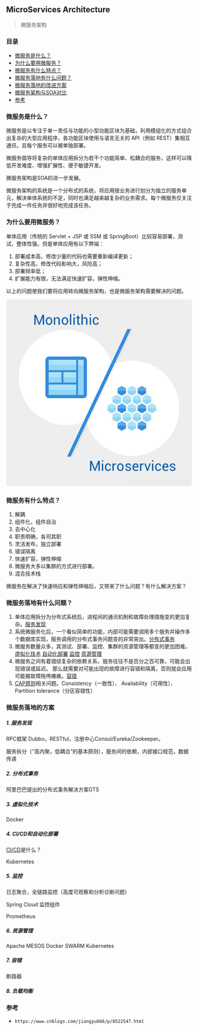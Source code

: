 ## MicroServices Architecture

> 微服务架构
>

### 目录
* [微服务是什么？](#微服务是什么？)
* [为什么要用微服务？](#为什么要用微服务？)
* [微服务有什么特点？](#微服务有什么特点？)
* [微服务落地有什么问题？](#微服务落地有什么问题？)
* [微服务落地的改进方案](#微服务落地的方案)
* [微服务架构与SOA对比](SOA.md#SOA-vs-MicroServices)
* [参考](#参考)

### 微服务是什么？
微服务是以专注于单一责任与功能的小型功能区块为基础，利用模组化的方式组合出复杂的大型应用程序，各功能区块使用与语言无关的 API（例如 REST）集相互通讯，且每个服务可以被单独部署。

微服务倡导将复杂的单体应用拆分为若干个功能简单、松耦合的服务，这样可以降低开发难度、增强扩展性、便于敏捷开发。

微服务架构是SOA的进一步发展。

微服务架构的系统是一个分布式的系统，将应用按业务进行划分为独立的服务单元，解决单体系统的不足，同时也满足越来越复杂的业务需求。每个微服务仅关注于完成一件任务并很好地完成该任务。

### 为什么要用微服务？
单体应用（传统的 Servlet + JSP 或 SSM 或 SpringBoot）比较容易部署，测试，整体性强，但是单体应用有以下弊端： 
1. 部署成本高，修改少量的代码也需要重新编译更新；
2. 复杂性高，修改代码影响大，风险高；
3. 部署频率低；
4. 扩展能力有限，无法满足快速扩容，弹性伸缩。

以上的问题使我们要将应用转向微服务架构，也是微服务架构需要解决的问题。

![单体应用和微服务](images/monolithic-vs-microservices.png)

### 微服务有什么特点？
1. 解耦
2. 组件化，组件自治
3. 去中心化
4. 职责明确，各司其职
5. 灵活发布，独立部署
6. 错误隔离
7. 快速扩容，弹性伸缩
8. 微服务大多以集群的方式进行部署。
9. 混合技术栈

微服务在解决了快速响应和弹性伸缩后，又带来了什么问题？有什么解决方案？

### 微服务落地有什么问题？
1. 单体应用拆分为分布式系统后，进程间的通讯机制和故障处理措施变的更加复杂。[服务发现](#1.-服务发现)
2. 系统微服务化后，一个看似简单的功能，内部可能需要调用多个服务并操作多个数据库实现，服务调用的分布式事务问题变的非常突出。[分布式事务](#2.-分布式事务)
3. 微服务数量众多，其测试、部署、监控、集群的资源管理等都变的更加困难。[虚拟化技术](#3.-虚拟化技术) [自动化部署](#4.-CI/CD和自动化部署) [监控](#5.-监控) [资源管理](#6.-资源管理)
4. 微服务之间有着错综复杂的依赖关系，服务往往不是百分之百可靠，可能会出现错误或延迟。 那么就需要对可能出现的故障进行容错和隔离，否则就会应用可能被故障拖垮瘫痪。[容错](#7.-容错)
5. [CAP原则](CAP-Principle.md)相关问题。Consistency（一致性）、 Availability（可用性）、Partition tolerance（分区容错性）

### 微服务落地的方案

##### 1. 服务发现
RPC框架 Dubbo，RESTful，注册中心Consul/Eureka/Zookeeper。

服务拆分（“高内聚，低耦合”的基本原则），服务间的依赖，内部接口规范，数据传递

##### 2. 分布式事务
阿里巴巴提出的分布式事务解决方案GTS

##### 3. 虚拟化技术
Docker

##### 4. CI/CD和自动化部署
[CI/CD](CICD.md)是什么？

Kubernetes

##### 5. 监控
日志聚合，全链路监控（高度可观察和分析诊断问题）

Spring Cloud 监控组件

Prometheus

##### 6. 资源管理
Apache MESOS 
Docker SWARM
Kubernetes

##### 7. 容错
断路器

##### 8. 负载均衡


### 参考
* `https://www.cnblogs.com/jiangyu666/p/8522547.html`

